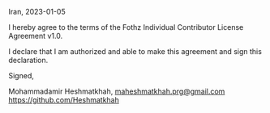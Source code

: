 Iran, 2023-01-05

I hereby agree to the terms of the Fothz Individual Contributor License
Agreement v1.0.

I declare that I am authorized and able to make this agreement and sign this
declaration.

Signed,

Mohammadamir Heshmatkhah, maheshmatkhah.prg@gmail.com https://github.com/Heshmatkhah